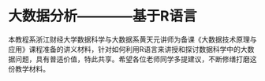 # 大数据分析————基于R语言
本教程系浙江财经大学数据科学与大数据系黄天元讲师为备课《大数据技术原理与应用》课程准备的讲义材料，针对如何利用R语言来讲授和探讨数据科学中的大数据问题，具有普适价值，特此共享。希望各位老师同学多提建议，不断修缮打磨这份教学材料。
